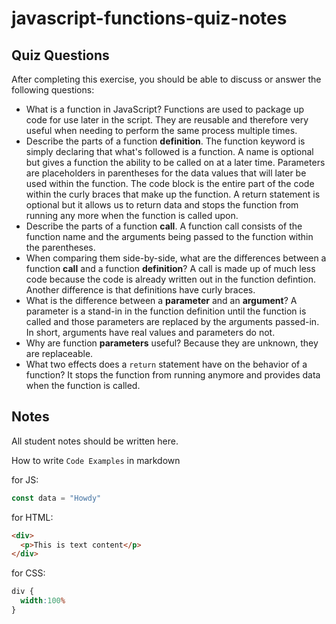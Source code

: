 # javascript-functions-quiz-notes

## Quiz Questions

After completing this exercise, you should be able to discuss or answer the following questions:

- What is a function in JavaScript?
Functions are used to package up code for use later in the script. They are reusable and therefore very useful when needing to perform the same process multiple times.
- Describe the parts of a function **definition**.
The function keyword is simply declaring that what's followed is a function.
A name is optional but gives a function the ability to be called on at a later time.
Parameters are placeholders in parentheses for the data values that will later be used within the function.
The code block is the entire part of the code within the curly braces that make up the function.
A return statement is optional but it allows us to return data and stops the function from running any more when the function is called upon.
- Describe the parts of a function **call**.
A function call consists of the function name and the arguments being passed to the function within the parentheses.
- When comparing them side-by-side, what are the differences between a function **call** and a function **definition**?
A call is made up of much less code because the code is already written out in the function defintion. Another difference is that definitions have curly braces.
- What is the difference between a **parameter** and an **argument**?
A parameter is a stand-in in the function definition until the function is called and those parameters are replaced by the arguments passed-in. In short, arguments have real values and parameters do not.
- Why are function **parameters** useful?
Because they are unknown, they are replaceable.
- What two effects does a `return` statement have on the behavior of a function?
It stops the function from running anymore and provides data when the function is called.

## Notes

All student notes should be written here.


How to write `Code Examples` in markdown

for JS:
```javascript
const data = "Howdy"
```

for HTML:
```html
<div>
  <p>This is text content</p>
</div>
```

for CSS:
```css
div {
  width:100%
}
```
